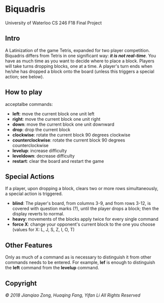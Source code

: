 # Biquadris
University of Waterloo CS 246 F18 Final Project

## Intro
A Latinization of the game Tetris, expanded for two player competition.
Biquadris differs from Tetris in one significant way: **_it is not real-time_**. You have as much time
as you want to decide where to place a block. Players will take turns dropping blocks, one at a
time. A player's turn ends when he/she has dropped a block onto the board (unless this triggers
a special action; see below).

## How to play 
acceptalbe commands:  
- **left**: move the current block one unit left
- **right**: move the current block one unit right 
- **down**: move the current block one unit downward
- **drop**: drop the current block
- **clockwise**: rotate the current block 90 degrees clockwise
- **counterclockwise**: rotate the current block 90 degrees counterclockwise
- **levelup**: increase difficulty
- **leveldown**: decrease difficulty
- **restart**: clear the board and restart the game

## Special Actions
If a player, upon dropping a block, clears two or more rows simultaneously, a special action is
triggered.  
- **blind**: The player's board, from columns 3-9, and from rows 3-12, is covered with question marks (?), until the player drops a block; then the display reverts to normal.
- **heavy**: movements of the blocks apply twice for every single command
- **force X**: change your opponent's current block to the one you choose
    (values for X: L, J, S, Z, I, O, T)
    
## Other Features
  Only as much of a command as is necessary to distinguish it from other commands needs to be
entered. For example, **lef** is enough to distinguish the **left** command from the **levelup** command.

## Copyright
_© 2018 Jianqiao Zong, Huaqing Fang, Yifan Li All Rights Reserved_
